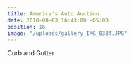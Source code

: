 ```yaml
---
title: America's Auto Auction
date: 2018-08-03 16:43:00 -05:00
position: 16
image: "/uploads/gallery_IMG_0384.JPG"
---
```


Curb and Gutter